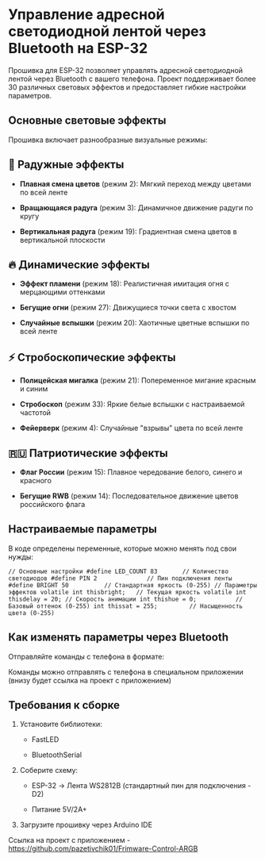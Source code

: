 # Управление адресной светодиодной лентой через Bluetooth на ESP-32

Прошивка для ESP-32 позволяет управлять адресной светодиодной лентой через Bluetooth с вашего телефона. Проект поддерживает более 30 различных световых эффектов и предоставляет гибкие настройки параметров.

## Основные световые эффекты

Прошивка включает разнообразные визуальные режимы:

## 🌈 Радужные эффекты

- **Плавная смена цветов** (режим 2): Мягкий переход между цветами по всей ленте
    
- **Вращающаяся радуга** (режим 3): Динамичное движение радуги по кругу
    
- **Вертикальная радуга** (режим 19): Градиентная смена цветов в вертикальной плоскости
    

## 🔥 Динамические эффекты

- **Эффект пламени** (режим 18): Реалистичная имитация огня с мерцающими оттенками
    
- **Бегущие огни** (режим 27): Движущиеся точки света с хвостом
    
- **Случайные вспышки** (режим 20): Хаотичные цветные вспышки по всей ленте
    

## ⚡ Стробоскопические эффекты

- **Полицейская мигалка** (режим 21): Попеременное мигание красным и синим
    
- **Стробоскоп** (режим 33): Яркие белые вспышки с настраиваемой частотой
    
- **Фейерверк** (режим 4): Случайные "взрывы" цвета по всей ленте
    

## 🇷🇺 Патриотические эффекты

- **Флаг России** (режим 15): Плавное чередование белого, синего и красного
    
- **Бегущие RWB** (режим 14): Последовательное движение цветов российского флага
    

## Настраиваемые параметры

В коде определены переменные, которые можно менять под свои нужды:



`// Основные настройки #define LED_COUNT 83       // Количество светодиодов #define PIN 2              // Пин подключения ленты #define BRIGHT 50          // Стандартная яркость (0-255) // Параметры эффектов volatile int thisbright;   // Текущая яркость volatile int thisdelay = 20; // Скорость анимации int thishue = 0;           // Базовый оттенок (0-255) int thissat = 255;         // Насыщенность цвета (0-255)`

## Как изменять параметры через Bluetooth

Отправляйте команды с телефона в формате:

Команды можно отправлять с телефона в специальном приложении (внизу будет ссылка на проект с приложением)


## Требования к сборке

1. Установите библиотеки:
    
    - FastLED
        
    - BluetoothSerial
        
2. Соберите схему:
    
    - ESP-32 → Лента WS2812B (стандартный пин для подключения - D2)
        
    - Питание 5V/2A+
        
3. Загрузите прошивку через Arduino IDE


Ссылка на проект с приложением - https://github.com/pazetivchik01/Frimware-Control-ARGB

